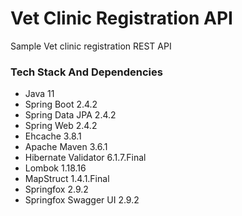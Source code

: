 # Vet Clinic Registration API

Sample Vet clinic registration REST API

### Tech Stack And Dependencies
 - Java 11
 - Spring Boot 2.4.2
 - Spring Data JPA 2.4.2
 - Spring Web 2.4.2
 - Ehcache 3.8.1
 - Apache Maven 3.6.1 
 - Hibernate Validator 6.1.7.Final
 - Lombok 1.18.16
 - MapStruct 1.4.1.Final
 - Springfox 2.9.2
 - Springfox Swagger UI 2.9.2
